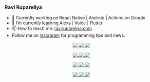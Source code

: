 ### Ravi Rupareliya

- 🔭 Currently working on React Native | Android | Actions on Google
- 🌱 I’m currently learning Alexa | Voice | Flutter
- 📫 How to reach me: [ravirupareliya.com](https://ravirupareliya.com)
- Follow me on [Instagram](https://www.instagram.com/ravi.rupareliya/) for programming tips and news.

<a href="https://www.instagram.com/ravi.rupareliya/" target="_blank">
<!-- insta-feed:START-->
<p align="center">
<img align="center" src=https://scontent-ort2-1.cdninstagram.com/v/t51.2885-15/e35/s150x150/122425343_1572645589603046_1626634953961554534_n.jpg?tp=1&_nc_ht=scontent-ort2-1.cdninstagram.com&_nc_cat=102&_nc_ohc=eCgbBCmLXSUAX_2t9G7&oh=958086934f8e1b99b6adc54865d11c5c&oe=606A1CC1 />
<img align="center" src=https://scontent-ort2-1.cdninstagram.com/v/t51.2885-15/e35/s150x150/119738360_171946631175661_8308691936849414239_n.jpg?tp=1&_nc_ht=scontent-ort2-1.cdninstagram.com&_nc_cat=101&_nc_ohc=_Had4pqN-koAX-IEaYs&oh=53d3625817d9f75077d1b36c618d39f5&oe=606918DD />
<img align="center" src=https://scontent-ort2-1.cdninstagram.com/v/t51.2885-15/e35/s150x150/119471335_3325605627530848_5783608158621298966_n.jpg?tp=1&_nc_ht=scontent-ort2-1.cdninstagram.com&_nc_cat=104&_nc_ohc=3QNb9ZMWorcAX9yrzwH&oh=01249ae92cc8351add4d8e1095de66fc&oe=60699581 />
</p>
<p align="center">
<img align="center" src=https://scontent-ort2-1.cdninstagram.com/v/t51.2885-15/e35/s150x150/118735524_155532192843864_2438830621806811548_n.jpg?tp=1&_nc_ht=scontent-ort2-1.cdninstagram.com&_nc_cat=100&_nc_ohc=wSBpFiFqp40AX_kdpxK&oh=3e6e95c5e9ffc300d0ac77b48e98dcc7&oe=606761EE />
<img align="center" src=https://scontent-ort2-1.cdninstagram.com/v/t51.2885-15/e35/s150x150/118358282_793232521422249_4194198869826492121_n.jpg?tp=1&_nc_ht=scontent-ort2-1.cdninstagram.com&_nc_cat=109&_nc_ohc=KvbjKxwCSBwAX9j81Rc&oh=b85d0c41dbd69b0b2d0993d8fdb2fe43&oe=606A273C />
<img align="center" src=https://scontent-ort2-1.cdninstagram.com/v/t51.2885-15/e35/s150x150/118083536_653646245259286_4437462516989252087_n.jpg?tp=1&_nc_ht=scontent-ort2-1.cdninstagram.com&_nc_cat=110&_nc_ohc=A7_ZxSvn_WAAX8wZCSE&oh=d1f9c3f56a32bc0c2360980c68cde528&oe=606A96DC />
</p>
<p align="center">
<img align="center" src=https://scontent-ort2-1.cdninstagram.com/v/t51.2885-15/e35/s150x150/118175330_604822603490734_6882222491011634628_n.jpg?tp=1&_nc_ht=scontent-ort2-1.cdninstagram.com&_nc_cat=110&_nc_ohc=oDhcKiby6TEAX9Gg1Vt&oh=22068f52cfeb0570db239e8aab33a68b&oe=6068CBF7 />
<img align="center" src=https://scontent-ort2-1.cdninstagram.com/v/t51.2885-15/e35/s150x150/117801930_118850686597100_8281062695853943386_n.jpg?tp=1&_nc_ht=scontent-ort2-1.cdninstagram.com&_nc_cat=108&_nc_ohc=6tjw-CEA4aAAX_Y0yoK&oh=8a097cce8a51d4ef2fdcd109d34dbb71&oe=60693DC0 />
<img align="center" src=https://scontent-ort2-1.cdninstagram.com/v/t51.2885-15/e35/s150x150/117867292_2771207523148452_3241414180657952736_n.jpg?tp=1&_nc_ht=scontent-ort2-1.cdninstagram.com&_nc_cat=100&_nc_ohc=a2SdmIvrKhMAX9yxOca&oh=f49cc315bb152b4a331e29d330dc198c&oe=6068D621 />
</p>
<p align="center">
<img align="center" src=https://scontent-ort2-1.cdninstagram.com/v/t51.2885-15/e35/s150x150/117931678_793632161399712_7562658963115355616_n.jpg?tp=1&_nc_ht=scontent-ort2-1.cdninstagram.com&_nc_cat=100&_nc_ohc=tsZCOlkEl70AX9nOa6v&oh=721ef583242393688d7f2cc05f7b3dac&oe=606AD5B7 />
<img align="center" src=https://scontent-ort2-1.cdninstagram.com/v/t51.2885-15/e35/s150x150/117747115_220949032661980_1081920512424702093_n.jpg?tp=1&_nc_ht=scontent-ort2-1.cdninstagram.com&_nc_cat=104&_nc_ohc=iIQJHYu3LFsAX9Oescw&oh=7ca1e72ea131ffa46aed4fa05392b0b3&oe=60684D96 />
<img align="center" src=https://scontent-ort2-1.cdninstagram.com/v/t51.2885-15/e35/s150x150/117564950_167171931547080_7523565149947571776_n.jpg?tp=1&_nc_ht=scontent-ort2-1.cdninstagram.com&_nc_cat=100&_nc_ohc=u-3cUnI2jk0AX-kNRZZ&oh=74c6e49c9e1b551a49242cee66ec8dfa&oe=60677DDD />
</p>

<!-- insta-feed:END-->
</a>
